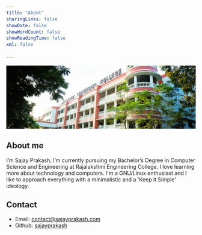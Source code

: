 ```yaml
---
title: "About"
sharingLinks: false
showDate: false
showWordCount: false
showReadingTime: false
xml: false

---
```

![REC](rec.webp "Rajalakshmi Engineering College" )

## About me
I’m Sajay Prakash, I’m currently pursuing my Bachelor’s Degree in Computer Science and Engineering at Rajalakshmi Engineering College. I love learning more about technology and computers. I'm a GNU/Linux enthusiast and I like to approach everything with a minimalistic and a 'Keep it Simple' ideology.

## Contact
- Email: [contact@sajayprakash.com](mailto:contact@sajayprakash.com)
- Github: [sajayprakash](https://github.com/sajayprakash)
